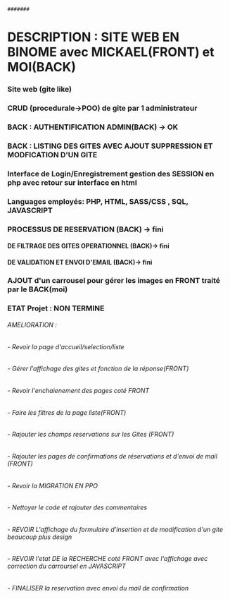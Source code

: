                                                                                                           #######
# DESCRIPTION : SITE WEB EN BINOME avec MICKAEL(FRONT) et MOI(BACK)
### Site web (gite like) 
### CRUD (procedurale->POO) de gite par 1 administrateur
### BACK : AUTHENTIFICATION ADMIN(BACK) -> OK
### BACK : LISTING DES GITES AVEC AJOUT SUPPRESSION ET MODFICATION D'UN GITE
### Interface de Login/Enregistrement gestion des SESSION en php avec retour sur interface en html
### Languages employés: PHP, HTML, SASS/CSS , SQL, JAVASCRIPT
### PROCESSUS DE RESERVATION (BACK) -> fini 
#### DE FILTRAGE DES GITES OPERATIONNEL (BACK)-> fini
#### DE VALIDATION ET ENVOI D'EMAIL (BACK)-> fini
### AJOUT d'un carrousel pour gérer les images en FRONT traité par le BACK(moi)
### ETAT Projet : NON TERMINE
###### AMELIORATION : 
###### - Revoir la page d'accueil/selection/liste
###### - Gérer l'affichage des gites et fonction de la réponse(FRONT)
###### - Revoir l'enchaienement des pages coté FRONT
###### - Faire les filtres de la page liste(FRONT)
###### - Rajouter les champs reservations sur les Gites (FRONT)
###### - Rajouter les pages de confirmations de réservations et d'envoi de mail (FRONT)
###### - Revoir la MIGRATION EN PPO
###### - Nettoyer le code et rajouter des commentaires
###### - REVOIR L'affichage du formulaire d'insertion et de modification d'un gite beaucoup plus design
###### - REVOIR l'etat DE la RECHERCHE coté FRONT avec l'affichage avec correction du carroursel en JAVASCRIPT
###### - FINALISER la reservation avec envoi du mail de confirmation

